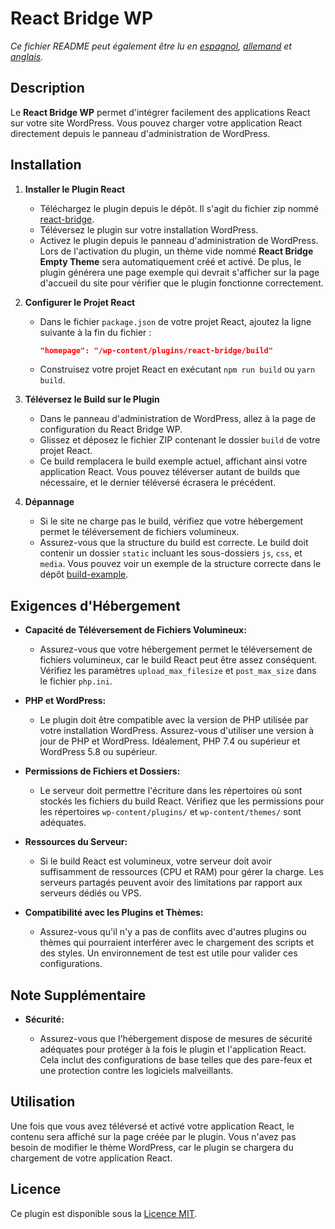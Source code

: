 # React Bridge WP

_Ce fichier README peut également être lu en [espagnol](README.es.md), [allemand](README.de.md) et [anglais](README.md)._

## Description

Le **React Bridge WP** permet d'intégrer facilement des applications React sur votre site WordPress. Vous pouvez charger votre application React directement depuis le panneau d'administration de WordPress.

## Installation

1. **Installer le Plugin React**

   - Téléchargez le plugin depuis le dépôt. Il s'agit du fichier zip nommé [react-bridge](https://github.com/pascualmanuel/React-Bridge-WP/blob/main/react-bridge.zip).
   - Téléversez le plugin sur votre installation WordPress.
   - Activez le plugin depuis le panneau d'administration de WordPress. Lors de l'activation du plugin, un thème vide nommé **React Bridge Empty Theme** sera automatiquement créé et activé. De plus, le plugin générera une page exemple qui devrait s'afficher sur la page d'accueil du site pour vérifier que le plugin fonctionne correctement.

2. **Configurer le Projet React**

   - Dans le fichier `package.json` de votre projet React, ajoutez la ligne suivante à la fin du fichier :
     ```json
     "homepage": "/wp-content/plugins/react-bridge/build"
     ```
   - Construisez votre projet React en exécutant `npm run build` ou `yarn build`.

3. **Téléversez le Build sur le Plugin**

   - Dans le panneau d'administration de WordPress, allez à la page de configuration du React Bridge WP.
   - Glissez et déposez le fichier ZIP contenant le dossier `build` de votre projet React.
   - Ce build remplacera le build exemple actuel, affichant ainsi votre application React. Vous pouvez téléverser autant de builds que nécessaire, et le dernier téléversé écrasera le précédent.

4. **Dépannage**

   - Si le site ne charge pas le build, vérifiez que votre hébergement permet le téléversement de fichiers volumineux.
   - Assurez-vous que la structure du build est correcte. Le build doit contenir un dossier `static` incluant les sous-dossiers `js`, `css`, et `media`. Vous pouvez voir un exemple de la structure correcte dans le dépôt [build-example](https://github.com/pascualmanuel/React-Bridge-WP/tree/main/build-example).

## Exigences d'Hébergement

- **Capacité de Téléversement de Fichiers Volumineux:**

  - Assurez-vous que votre hébergement permet le téléversement de fichiers volumineux, car le build React peut être assez conséquent. Vérifiez les paramètres `upload_max_filesize` et `post_max_size` dans le fichier `php.ini`.

- **PHP et WordPress:**

  - Le plugin doit être compatible avec la version de PHP utilisée par votre installation WordPress. Assurez-vous d'utiliser une version à jour de PHP et WordPress. Idéalement, PHP 7.4 ou supérieur et WordPress 5.8 ou supérieur.

- **Permissions de Fichiers et Dossiers:**

  - Le serveur doit permettre l'écriture dans les répertoires où sont stockés les fichiers du build React. Vérifiez que les permissions pour les répertoires `wp-content/plugins/` et `wp-content/themes/` sont adéquates.

- **Ressources du Serveur:**

  - Si le build React est volumineux, votre serveur doit avoir suffisamment de ressources (CPU et RAM) pour gérer la charge. Les serveurs partagés peuvent avoir des limitations par rapport aux serveurs dédiés ou VPS.

- **Compatibilité avec les Plugins et Thèmes:**

  - Assurez-vous qu'il n'y a pas de conflits avec d'autres plugins ou thèmes qui pourraient interférer avec le chargement des scripts et des styles. Un environnement de test est utile pour valider ces configurations.

## Note Supplémentaire

- **Sécurité:**

  - Assurez-vous que l'hébergement dispose de mesures de sécurité adéquates pour protéger à la fois le plugin et l'application React. Cela inclut des configurations de base telles que des pare-feux et une protection contre les logiciels malveillants.

## Utilisation

Une fois que vous avez téléversé et activé votre application React, le contenu sera affiché sur la page créée par le plugin. Vous n'avez pas besoin de modifier le thème WordPress, car le plugin se chargera du chargement de votre application React.

## Licence

Ce plugin est disponible sous la [Licence MIT](link-to-license).
